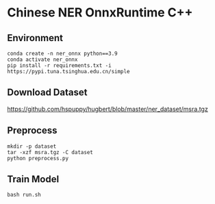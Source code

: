 # Chinese NER OnnxRuntime C++

## Environment

```shell
conda create -n ner_onnx python==3.9
conda activate ner_onnx   
pip install -r requirements.txt -i https://pypi.tuna.tsinghua.edu.cn/simple
```

## Download Dataset

https://github.com/hspuppy/hugbert/blob/master/ner_dataset/msra.tgz

## Preprocess

```shell
mkdir -p dataset
tar -xzf msra.tgz -C dataset
python preprocess.py
```

## Train Model

```shell
bash run.sh
```